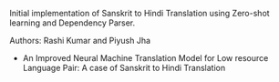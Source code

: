 Initial implementation of Sanskrit to Hindi Translation using Zero-shot learning and Dependency Parser. 

Authors: Rashi Kumar and Piyush Jha

- An Improved Neural Machine Translation Model for Low resource Language Pair: A case of Sanskrit to Hindi Translation